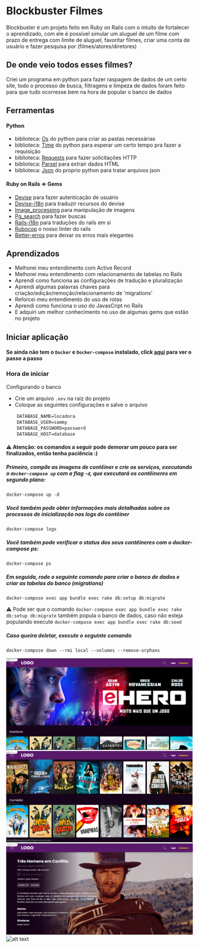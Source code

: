 
# Blockbuster Filmes

Blockbuster é um projeto feito em Ruby on Rails com o intuito de fortalecer o aprendizado, com ele é possível simular um aluguel de um filme com prazo de entrega com limite de aluguel, favoritar filmes, criar uma conta de usuário e fazer pesquisa por (filmes/atores/diretores)

## De onde veio todos esses filmes?

Criei um programa em python para fazer raspagem de dados de um certo site, todo o processo de busca, filtragens e limpeza de dados foram feito para que tudo ocorresse bem na hora de popular o banco de dados

## Ferramentas

#### Python
- biblioteca: [Os](https://docs.python.org/3/library/os.html) do python para criar as pastas necessárias
- biblioteca: [Time](https://docs.python.org/3/library/time.html) do python para esperar um certo tempo pra fazer a requisição
- biblioteca: [Requests](https://pypi.org/project/requests/) para fazer solicitações HTTP
- biblioteca: [Parsel](https://parsel.readthedocs.io/en/latest/index.html) para extrair dados HTML
- biblioteca: [Json](https://docs.python.org/3/library/json.html) do proprio python para tratar arquivos json

#### Ruby on Rails => Gems
- [Devise](https://github.com/heartcombo/devise) para fazer autenticação de usuário
- [Devise-i18n](https://github.com/tigrish/devise-i18n) para traduzir recursos do devise
- [Image_processing](https://github.com/janko/image_processing) para manipulação de imagens
- [Pg_search](https://github.com/Casecommons/pg_search) para fazer buscas
- [Rails-i18n](https://github.com/svenfuchs/rails-i18n) para traduções do rails em si
- [Rubocop](https://github.com/rubocop/rubocop) o nosso linter do rails
- [Better-erros](https://github.com/BetterErrors/better_errors) para deixar os erros mais elegantes


## Aprendizados
- Melhorei meu entendimento com Active Record
- Melhorei meu entendimento com relacionamento de tabelas no Rails
- Aprendi como funciona as configurações de tradução e pluralização
- Aprendi algumas palavras chaves para criação/edição/remoção/relacionamento de 'migrations'
- Reforcei meu entendimento do uso de rotas
- Aprendi como funciona o uso do JavasCript no Rails
- E adquiri um melhor conhecimento no uso de algumas gems que estão no projeto

## Iniciar aplicação

#### Se ainda não tem o ```Docker``` e ```Docker-compose``` instalado, click [aqui](https://docs.docker.com/engine/install/ubuntu/) para ver o passo a passo

### Hora de iniciar

Configurando o banco
- Crie um arquivo ```.env``` na raiz do projeto
- Coloque as seguintes configurações e salve o arquivo
```
    DATABASE_NAME=locadora
    DATABASE_USER=sammy
    DATABASE_PASSWORD=password
    DATABASE_HOST=database
```

#### ⚠️ Atenção: os comandos a seguir pode demorar um pouco para ser finalizados, então tenha paciência :)

##### Primeiro, compile as imagens de contêiner e crie os serviços, executando o ```docker-compose up``` com a flag ```-d```, que executará os contêineres em segundo plano:
```
docker-compose up -d
```
##### Você também pode obter informações mais detalhadas sobre os processos de inicialização nos logs do contêiner
```
docker-compose logs
```
##### Você também pode verificar o status dos seus contêineres com o docker-compose ps:
```
docker-compose ps
```
##### Em seguida, rode o seguinte comando para criar o banco de dados e criar as tabelas do banco (migrations)
```
docker-compose exec app bundle exec rake db:setup db:migrate
```

⚠️  Pode ser que o comando ```docker-compose exec app bundle exec rake db:setup db:migrate``` também popula o banco de dados, caso não esteja populando execute ```docker-compose exec app bundle exec rake db:seed```<br />

##### Caso queira deletar, execute o seguinte comando
```
docker-compose down --rmi local --volumes --remove-orphans
```


![](./image-1.PNG)
![alt text](./image-2.PNG)
![alt text](./image-3.PNG)
![alt text](./mobile.gif)
